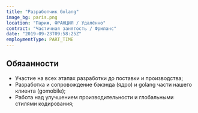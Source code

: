 ```yaml
---
title: "Разработчик Golang"
image_bg: paris.png
location: "Париж, ФРАНЦИЯ / Удалённо"
contract: "Частичная занятость / Фриланс"
date: "2019-09-23T09:58:25Z"
employmentType: PART_TIME
---
```


## Обязанности

* Участие на всех этапах разработки до поставки и производства;
* Разработка и сопровождение бэкэнда (ядро) и golang части нашего клиента (gomobile);
* Работа над улучшением производительности и глобальными стилями кодирования;
